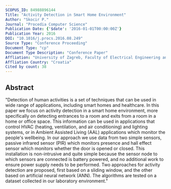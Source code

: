 ```yaml
---
SCOPUS_ID: 84988896144
Title: "Activity Detection in Smart Home Environment"
Author: "Skocir P."
Journal: "Procedia Computer Science"
Publication Date: {'$date': '2016-01-01T00:00:00Z'}
Publication Year: 2016
DOI: "10.1016/j.procs.2016.08.249"
Source Type: "Conference Proceeding"
Document Type: "cp"
Document Type Description: "Conference Paper"
Affliation: "University of Zagreb, Faculty of Electrical Engineering and Computing"
Affliation Country: "Croatia"
Cited by count: 38
---
```


## Abstract
"Detection of human activities is a set of techniques that can be used in wide range of applications, including smart homes and healthcare. In this paper we focus on activity detection in a smart home environment, more specifically on detecting entrances to a room and exits from a room in a home or office space. This information can be used in applications that control HVAC (heating, ventilation, and air conditioning) and lighting systems, or in Ambient Assisted Living (AAL) applications which monitor the people's wellbeing. In our approach we use data from two simple sensors, passive infrared sensor (PIR) which monitors presence and hall effect sensor which monitors whether the door is opened or closed. This installation is non-intrusive and quite simple because the sensor node to which sensors are connected is battery powered, and no additional work to ensure power supply needs to be performed. Two approaches for activity detection are proposed, first based on a sliding window, and the other based on artificial neural network (ANN). The algorithms are tested on a dataset collected in our laboratory environment."
